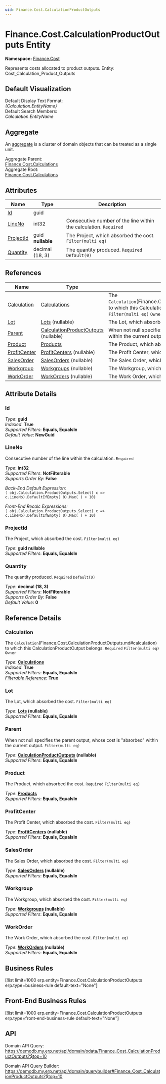 ```yaml
---
uid: Finance.Cost.CalculationProductOutputs
---
```

# Finance.Cost.CalculationProductOutputs Entity

**Namespace:** [Finance.Cost](Finance.Cost.md)  

Represents costs allocated to product outputs. Entity: Cost_Calculation_Product_Outputs

## Default Visualization
Default Display Text Format:  
_{Calculation.EntityName}_  
Default Search Members:  
_Calculation.EntityName_  

## Aggregate
An [aggregate](https://docs.erp.net/tech/advanced/concepts/aggregates.html) is a cluster of domain objects that can be treated as a single unit.  

Aggregate Parent:  
[Finance.Cost.Calculations](Finance.Cost.Calculations.md)  
Aggregate Root:  
[Finance.Cost.Calculations](Finance.Cost.Calculations.md)  

## Attributes

| Name | Type | Description |
| ---- | ---- | --- |
| [Id](Finance.Cost.CalculationProductOutputs.md#id) | guid |  
| [LineNo](Finance.Cost.CalculationProductOutputs.md#lineno) | int32 | Consecutive number of the line within the calculation. `Required` 
| [ProjectId](Finance.Cost.CalculationProductOutputs.md#projectid) | guid __nullable__ | The Project, which absorbed the cost. `Filter(multi eq)` 
| [Quantity](Finance.Cost.CalculationProductOutputs.md#quantity) | decimal (18, 3) | The quantity produced. `Required` `Default(0)` 

## References

| Name | Type | Description |
| ---- | ---- | --- |
| [Calculation](Finance.Cost.CalculationProductOutputs.md#calculation) | [Calculations](Finance.Cost.Calculations.md) | The `Calculation`(Finance.Cost.CalculationProductOutputs.md#calculation) to which this CalculationProductOutput belongs. `Required` `Filter(multi eq)` `Owner` |
| [Lot](Finance.Cost.CalculationProductOutputs.md#lot) | [Lots](Logistics.Inventory.Lots.md) (nullable) | The Lot, which absorbed the cost. `Filter(multi eq)` |
| [Parent](Finance.Cost.CalculationProductOutputs.md#parent) | [CalculationProductOutputs](Finance.Cost.CalculationProductOutputs.md) (nullable) | When not null specifies the parent output, whose cost is "absorbed" within the current output. `Filter(multi eq)` |
| [Product](Finance.Cost.CalculationProductOutputs.md#product) | [Products](General.Products.Products.md) | The Product, which absorbed the cost. `Required` `Filter(multi eq)` |
| [ProfitCenter](Finance.Cost.CalculationProductOutputs.md#profitcenter) | [ProfitCenters](Finance.Accounting.ProfitCenters.md) (nullable) | The Profit Center, which absorbed the cost. `Filter(multi eq)` |
| [SalesOrder](Finance.Cost.CalculationProductOutputs.md#salesorder) | [SalesOrders](Crm.Sales.SalesOrders.md) (nullable) | The Sales Order, which absorbed the cost. `Filter(multi eq)` |
| [Workgroup](Finance.Cost.CalculationProductOutputs.md#workgroup) | [Workgroups](Production.Resources.Workgroups.md) (nullable) | The Workgroup, which absorbed the cost. `Filter(multi eq)` |
| [WorkOrder](Finance.Cost.CalculationProductOutputs.md#workorder) | [WorkOrders](Production.ShopFloor.WorkOrders.md) (nullable) | The Work Order, which absorbed the cost. `Filter(multi eq)` |


## Attribute Details

### Id

_Type_: **guid**  
_Indexed_: **True**  
_Supported Filters_: **Equals, EqualsIn**  
_Default Value_: **NewGuid**  

### LineNo

Consecutive number of the line within the calculation. `Required`

_Type_: **int32**  
_Supported Filters_: **NotFilterable**  
_Supports Order By_: **False**  

_Back-End Default Expression:_  
`( obj.Calculation.ProductOutputs.Select( c => c.LineNo).DefaultIfEmpty( 0).Max( ) + 10)`

_Front-End Recalc Expressions:_  
`( obj.Calculation.ProductOutputs.Select( c => c.LineNo).DefaultIfEmpty( 0).Max( ) + 10)`
### ProjectId

The Project, which absorbed the cost. `Filter(multi eq)`

_Type_: **guid __nullable__**  
_Supported Filters_: **Equals, EqualsIn**  

### Quantity

The quantity produced. `Required` `Default(0)`

_Type_: **decimal (18, 3)**  
_Supported Filters_: **NotFilterable**  
_Supports Order By_: **False**  
_Default Value_: **0**  


## Reference Details

### Calculation

The `Calculation`(Finance.Cost.CalculationProductOutputs.md#calculation) to which this CalculationProductOutput belongs. `Required` `Filter(multi eq)` `Owner`

_Type_: **[Calculations](Finance.Cost.Calculations.md)**  
_Indexed_: **True**  
_Supported Filters_: **Equals, EqualsIn**  
_[Filterable Reference](https://docs.erp.net/dev/domain-api/filterable-references.html)_: **True**  

### Lot

The Lot, which absorbed the cost. `Filter(multi eq)`

_Type_: **[Lots](Logistics.Inventory.Lots.md) (nullable)**  
_Supported Filters_: **Equals, EqualsIn**  

### Parent

When not null specifies the parent output, whose cost is "absorbed" within the current output. `Filter(multi eq)`

_Type_: **[CalculationProductOutputs](Finance.Cost.CalculationProductOutputs.md) (nullable)**  
_Supported Filters_: **Equals, EqualsIn**  

### Product

The Product, which absorbed the cost. `Required` `Filter(multi eq)`

_Type_: **[Products](General.Products.Products.md)**  
_Supported Filters_: **Equals, EqualsIn**  

### ProfitCenter

The Profit Center, which absorbed the cost. `Filter(multi eq)`

_Type_: **[ProfitCenters](Finance.Accounting.ProfitCenters.md) (nullable)**  
_Supported Filters_: **Equals, EqualsIn**  

### SalesOrder

The Sales Order, which absorbed the cost. `Filter(multi eq)`

_Type_: **[SalesOrders](Crm.Sales.SalesOrders.md) (nullable)**  
_Supported Filters_: **Equals, EqualsIn**  

### Workgroup

The Workgroup, which absorbed the cost. `Filter(multi eq)`

_Type_: **[Workgroups](Production.Resources.Workgroups.md) (nullable)**  
_Supported Filters_: **Equals, EqualsIn**  

### WorkOrder

The Work Order, which absorbed the cost. `Filter(multi eq)`

_Type_: **[WorkOrders](Production.ShopFloor.WorkOrders.md) (nullable)**  
_Supported Filters_: **Equals, EqualsIn**  



## Business Rules

[!list limit=1000 erp.entity=Finance.Cost.CalculationProductOutputs erp.type=business-rule default-text="None"]

## Front-End Business Rules

[!list limit=1000 erp.entity=Finance.Cost.CalculationProductOutputs erp.type=front-end-business-rule default-text="None"]

## API

Domain API Query:
<https://demodb.my.erp.net/api/domain/odata/Finance_Cost_CalculationProductOutputs?$top=10>

Domain API Query Builder:
<https://demodb.my.erp.net/api/domain/querybuilder#Finance_Cost_CalculationProductOutputs?$top=10>

